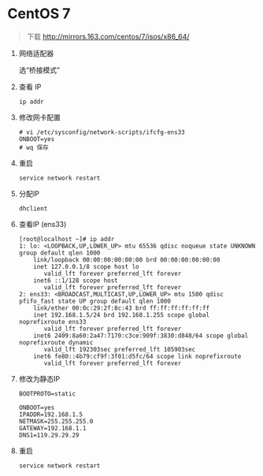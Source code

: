 # CentOS 7 

> 下载 http://mirrors.163.com/centos/7/isos/x86_64/

1. 网络适配器

   选“桥接模式”

2. 查看 IP

   ```shell
   ip addr
   ```

3. 修改网卡配置

   ```shell
   # vi /etc/sysconfig/network-scripts/ifcfg-ens33
   ONBOOT=yes 
   # wq 保存
   ```

4. 重启

   ```shell
   service network restart
   ```

5. 分配IP

   ```shell
   dhclient
   ```

6. 查看IP (ens33)

   ```shell
   [root@localhost ~]# ip addr
   1: lo: <LOOPBACK,UP,LOWER_UP> mtu 65536 qdisc noqueue state UNKNOWN group default qlen 1000
       link/loopback 00:00:00:00:00:00 brd 00:00:00:00:00:00
       inet 127.0.0.1/8 scope host lo
          valid_lft forever preferred_lft forever
       inet6 ::1/128 scope host 
          valid_lft forever preferred_lft forever
   2: ens33: <BROADCAST,MULTICAST,UP,LOWER_UP> mtu 1500 qdisc pfifo_fast state UP group default qlen 1000
       link/ether 00:0c:29:2f:8c:43 brd ff:ff:ff:ff:ff:ff
       inet 192.168.1.5/24 brd 192.168.1.255 scope global noprefixroute ens33
          valid_lft forever preferred_lft forever
       inet6 2409:8a60:2a47:7170:c3ce:909f:3830:d848/64 scope global noprefixroute dynamic 
          valid_lft 192303sec preferred_lft 105903sec
       inet6 fe80::4b79:cf9f:3f01:d5fc/64 scope link noprefixroute 
          valid_lft forever preferred_lft forever
   
   ```

7. 修改为静态IP

   ```shell
   BOOTPROTO=static
   
   ONBOOT=yes
   IPADDR=192.168.1.5
   NETMASK=255.255.255.0
   GATEWAY=192.168.1.1
   DNS1=119.29.29.29
   
   ```

8. 重启

   ```shell
   service network restart
   ```

   





